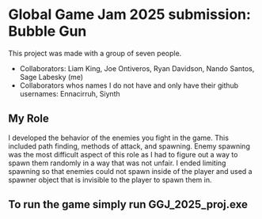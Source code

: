# Global Game Jam 2025 submission: Bubble Gun
This project was made with a group of seven people. 
- Collaborators: Liam King, Joe Ontiveros, Ryan Davidson, Nando Santos, Sage Labesky (me)
- Collaborators whos names I do not have and only have their github usernames: Ennacirruh, Siynth

## My Role
I developed the behavior of the enemies you fight in the game. This included path finding, methods of attack, and spawning. Enemy spawning was the most difficult aspect of this role as I had to figure out a way to spawn them randomly in a way that was not unfair. I ended limiting spawning so that enemies could not spawn inside of the player and used a spawner object that is invisible to the player to spawn them in. 

## To run the game simply run GGJ_2025_proj.exe